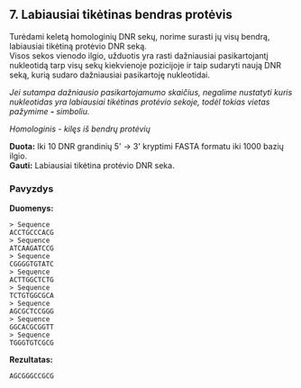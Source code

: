 ## 7. Labiausiai tikėtinas bendras protėvis

Turėdami keletą homologinių DNR sekų, norime surasti jų visų bendrą, labiausiai tikėtiną protėvio DNR seką.    
Visos sekos vienodo ilgio, užduotis yra rasti dažniausiai pasikartojantį nukleotidą tarp visų sekų kiekvienoje pozicijoje ir taip sudaryti naują DNR seką, kurią sudaro dažniausiai pasikartoję nukleotidai.    


*Jei sutampa dažniausio pasikartojamumo skaičius, negalime nustatyti kuris nukleotidas yra labiausiai tikėtinas protėvio sekoje, todėl tokias vietas pažymime **-** simboliu.*



*Homologinis - kilęs iš bendrų protėvių*


**Duota:** Iki 10 DNR grandinių 5' -> 3' kryptimi FASTA formatu iki 1000 bazių ilgio.    
**Gauti:** Labiausiai tikėtina protėvio DNR seka.


### Pavyzdys  

**Duomenys:**
```
> Sequence
ACCTGCCCACG
> Sequence
ATCAAGATCCG
> Sequence
CGGGGTGTATC
> Sequence
ACTTGGCTCTG
> Sequence
TCTGTGGCGCA
> Sequence
AGCGCTCCGGG
> Sequence
GGCACGCGGTT
> Sequence
TGGGTGTCGCG
```

**Rezultatas:**
```
AGCGGGCCGCG
```



